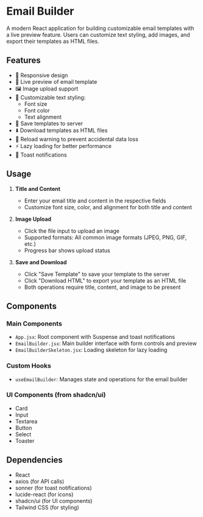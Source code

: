 # Email Builder

A modern React application for building customizable email templates with a live preview feature. Users can customize text styling, add images, and export their templates as HTML files.

## Features

- 📱 Responsive design
- 🎨 Live preview of email template
- 🖼️ Image upload support
- 🎯 Customizable text styling:
  - Font size
  - Font color
  - Text alignment
- 💾 Save templates to server
- ⬇️ Download templates as HTML files
- 🔄 Reload warning to prevent accidental data loss
- ⚡ Lazy loading for better performance
- 🎉 Toast notifications  
 
## Usage

1. **Title and Content**
   - Enter your email title and content in the respective fields
   - Customize font size, color, and alignment for both title and content

2. **Image Upload**
   - Click the file input to upload an image
   - Supported formats: All common image formats (JPEG, PNG, GIF, etc.)
   - Progress bar shows upload status

3. **Save and Download**
   - Click "Save Template" to save your template to the server
   - Click "Download HTML" to export your template as an HTML file
   - Both operations require title, content, and image to be present

## Components

### Main Components
- `App.jsx`: Root component with Suspense and toast notifications
- `EmailBuilder.jsx`: Main builder interface with form controls and preview
- `EmailBuilderSkeleton.jsx`: Loading skeleton for lazy loading

### Custom Hooks
- `useEmailBuilder`: Manages state and operations for the email builder

### UI Components (from shadcn/ui)
- Card
- Input
- Textarea
- Button
- Select
- Toaster

## Dependencies

- React
- axios (for API calls)
- sonner (for toast notifications)
- lucide-react (for icons)
- shadcn/ui (for UI components)
- Tailwind CSS (for styling)
 